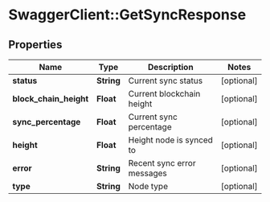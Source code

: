 # SwaggerClient::GetSyncResponse

## Properties
Name | Type | Description | Notes
------------ | ------------- | ------------- | -------------
**status** | **String** | Current sync status | [optional] 
**block_chain_height** | **Float** | Current blockchain height | [optional] 
**sync_percentage** | **Float** | Current sync percentage | [optional] 
**height** | **Float** | Height node is synced to | [optional] 
**error** | **String** | Recent sync error messages | [optional] 
**type** | **String** | Node type | [optional] 


